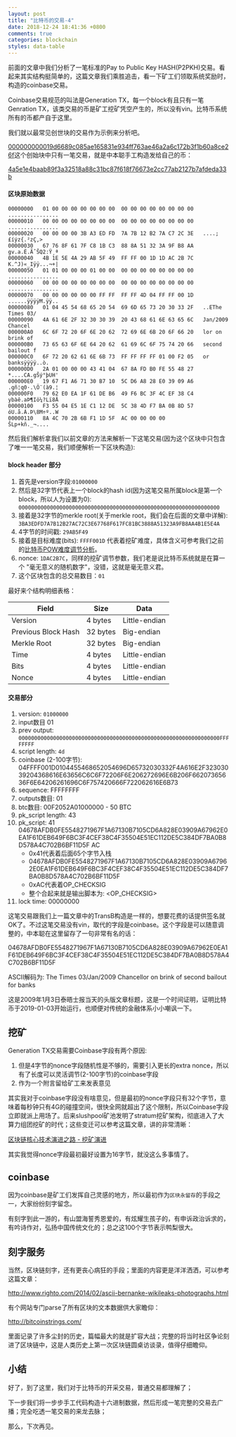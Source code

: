 ```yaml
---
layout: post
title: "比特币的交易-4"
date: 2018-12-24 18:41:36 +0800
comments: true
categories: blockchain
styles: data-table
---
```

前面的文章中我们分析了一笔标准的Pay to Public Key HASH(P2PKH)交易。看起来其实结构挺简单的，这篇文章我们乘胜追击，看一下矿工们领取系统奖励时，构造的coinbase交易。

<!-- more -->

Coinbase交易规范的叫法是Generation TX，每一个block有且只有一笔Genration TX，该类交易的币是矿工挖矿凭空产生的，所以没有vin。比特币系统所有的币都产自于这里。

我们就以最常见创世块的交易作为示例来分析吧。

[000000000019d6689c085ae165831e934ff763ae46a2a6c172b3f1b60a8ce26f](https://www.blockchain.com/btc/block/000000000019d6689c085ae165831e934ff763ae46a2a6c172b3f1b60a8ce26f)这个创始块中只有一笔交易，就是中本聪手工构造发给自己的币：

[4a5e1e4baab89f3a32518a88c31bc87f618f76673e2cc77ab2127b7afdeda33b](https://www.blockchain.com/btc/tx/4a5e1e4baab89f3a32518a88c31bc87f618f76673e2cc77ab2127b7afdeda33b)

#### 区块原始数据

```
00000000   01 00 00 00 00 00 00 00  00 00 00 00 00 00 00 00   ................
00000010   00 00 00 00 00 00 00 00  00 00 00 00 00 00 00 00   ................
00000020   00 00 00 00 3B A3 ED FD  7A 7B 12 B2 7A C7 2C 3E   ....;£íýz{.²zÇ,>
00000030   67 76 8F 61 7F C8 1B C3  88 8A 51 32 3A 9F B8 AA   gv.a.È.ÃˆŠQ2:Ÿ¸ª
00000040   4B 1E 5E 4A 29 AB 5F 49  FF FF 00 1D 1D AC 2B 7C   K.^J)«_Iÿÿ...¬+|
00000050   01 01 00 00 00 01 00 00  00 00 00 00 00 00 00 00   ................
00000060   00 00 00 00 00 00 00 00  00 00 00 00 00 00 00 00   ................
00000070   00 00 00 00 00 00 FF FF  FF FF 4D 04 FF FF 00 1D   ......ÿÿÿÿM.ÿÿ..
00000080   01 04 45 54 68 65 20 54  69 6D 65 73 20 30 33 2F   ..EThe Times 03/
00000090   4A 61 6E 2F 32 30 30 39  20 43 68 61 6E 63 65 6C   Jan/2009 Chancel
000000A0   6C 6F 72 20 6F 6E 20 62  72 69 6E 6B 20 6F 66 20   lor on brink of 
000000B0   73 65 63 6F 6E 64 20 62  61 69 6C 6F 75 74 20 66   second bailout f
000000C0   6F 72 20 62 61 6E 6B 73  FF FF FF FF 01 00 F2 05   or banksÿÿÿÿ..ò.
000000D0   2A 01 00 00 00 43 41 04  67 8A FD B0 FE 55 48 27   *....CA.gŠý°þUH'
000000E0   19 67 F1 A6 71 30 B7 10  5C D6 A8 28 E0 39 09 A6   .gñ¦q0·.\Ö¨(à9.¦
000000F0   79 62 E0 EA 1F 61 DE B6  49 F6 BC 3F 4C EF 38 C4   ybàê.aÞ¶Iö¼?Lï8Ä
00000100   F3 55 04 E5 1E C1 12 DE  5C 38 4D F7 BA 0B 8D 57   óU.å.Á.Þ\8M÷º..W
00000110   8A 4C 70 2B 6B F1 1D 5F  AC 00 00 00 00            ŠLp+kñ._¬....
```

然后我们解析拿我们以前文章的方法来解析一下这笔交易(因为这个区块中只包含了唯一一笔交易，我们顺便解析一下区块构造):

#### block header 部分

1. 首先是version字段:`01000000`
2. 然后是32字节代表上一个block的hash id(因为这笔交易所属block是第一个block，所以人为设置为0): `0000000000000000000000000000000000000000000000000000000000000000`
3. 接着是32字节的merkle root(关于merkle root，我们会在后面的文章中详解): `3BA3EDFD7A7B12B27AC72C3E67768F617FC81BC3888A51323A9FB8AA4B1E5E4A`
4. 4字节的时间戳: `29AB5F49`
5. 接着是目标难度(bits): `FFFF001D` 代表着挖矿难度，具体含义可参考我们之前的[比特币POW难度调节分析](https://happy123.me/blog/2018/02/12/bi-te-bi-pownan-du-diao-jie-fen-xi/)。 
6. nonce: `1DAC2B7C`，同样的挖矿调节参数，我们老是说比特币系统就是在算一个 "毫无意义的随机数字"，没错，这就是毫无意义君。
7. 这个区块包含的总交易数目：`01`


最好来个结构明细表格：


Field |	Size |	Data
------|------|-------
Version	|4 bytes | Little-endian
Previous Block Hash	| 32 bytes |	Big-endian
Merkle Root	| 32 bytes	| Big-endian
Time |	4 bytes |	Little-endian
Bits |	4 bytes |	Little-endian
Nonce|	4 bytes	|   Little-endian

#### 交易部分

1. version: `01000000`
2. input数目 01
3. prev output: `0000000000000000000000000000000000000000000000000000000000000000FFFFFFFF`
4. script length: `4d`
5. coinbase (2-100字节): 04FFFF001D0104455468652054696D65732030332F4A616E2F32303039204368616E63656C6C6F72206F6E206272696E6B206F66207365636F6E64206261696C6F757420666F722062616E6B73
5. sequence: FFFFFFFF
6. outputs数目: 01 
7. btc数目: 00F2052A01000000 - 50 BTC
8. pk_script length: 43
9. pk_script: 41 04678AFDB0FE5548271967F1A67130B7105CD6A828E03909A67962E0EA1F61DEB649F6BC3F4CEF38C4F35504E51EC112DE5C384DF7BA0B8D578A4C702B6BF11D5F  AC 
    - 0x41代表着后面65个字节入栈
    - 04678AFDB0FE5548271967F1A67130B7105CD6A828E03909A67962E0EA1F61DEB649F6BC3F4CEF38C4F35504E51EC112DE5C384DF7BA0B8D578A4C702B6BF11D5F
    - 0xAC代表着OP_CHECKSIG
    - 整个合起来就是输出脚本为: <Pubkey> <OP_CHECKSIG>
10. lock time: 00000000 

这笔交易跟我们上一篇文章中的TransB构造是一样的，想要花费的话提供签名就OK了。不过这笔交易没有vin，取代的字段是coinbase。这个字段是可以随意调整的，中本聪在这里留存了一句非常有名的话：

04678AFDB0FE5548271967F1A67130B7105CD6A828E03909A67962E0EA1F61DEB649F6BC3F4CEF38C4F35504E51EC112DE5C384DF7BA0B8D578A4C702B6BF11D5F

ASCII解码为:  The Times 03/Jan/2009 Chancellor on brink of second bailout for banks

这是2009年1月3日泰晤士报当天的头版文章标题，这是一个时间证明，证明比特币于2019-01-03开始运行，也顺便对传统的金融体系小小嘲讽一下。


## 挖矿

Generation TX交易需要Coinbase字段有两个原因:

1. 但是4字节的nonce字段随机性是不够的，需要引入更长的extra nonce，所以有了长度可以灵活调节(2-100字节)的coinbase字段
2. 作为一个附言留给矿工来发表意见


其实我对于coinbase字段没有啥意见，但是最初的nonce字段只有32个字节，意味着每秒钟只有4G的碰撞空间，很快全网就超出了这个限制，所以Coinbase字段立即就派上用场了。后来slushpool矿池发明了stratum挖矿架构，彻底进入了大算力组团挖矿的时代；这些变迁可以参考这篇文章，讲的非常清晰：

[区块链核心技术演进之路 - 挖矿演进](https://www.8btc.com/article/108894)

其实我觉得nonce字段最初最好设置为16字节，就没这么多事情了。

## coinbase

因为coinbase是矿工们发挥自己灵感的地方，所以最初作为`区块永留存`的手段之一，大家纷纷刻字留念。

有刻字到此一游的，有山盟海誓秀恩爱的，有炫耀生孩子的，有申诉政治诉求的，有吟诗作对，弘扬中国传统文化的；总之这100个字节表示鸭梨很大。

## 刻字服务

当然，区块链刻字，还有更丧心病狂的手段；里面的内容更是洋洋洒洒，可以参考这篇文章：

http://www.righto.com/2014/02/ascii-bernanke-wikileaks-photographs.html

有个网站专门parse了所有区块的文本数据供大家瞻仰：

http://bitcoinstrings.com/

里面记录了许多尘封的历史，篇幅最大的就是扩容大战；完整的将当时社区争论刻进了区块链中，这是人类历史上第一次区块链圆桌访谈录，值得仔细瞻仰。



## 小结

好了，到了这里，我们对于比特币的开采交易，普通交易都理解了；

下一步我们将一步步手工代码构造十六进制数据，然后形成一笔完整的交易去广播；完全吃透一笔交易的来龙去脉；

那么，下次再见。
